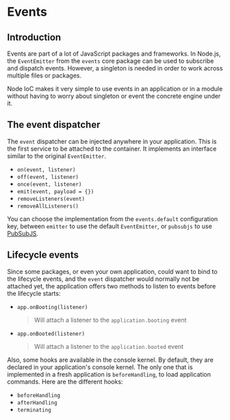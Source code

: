 # Events

## Introduction

Events are part of a lot of JavaScript packages and frameworks.
In Node.js, the `EventEmitter` from the `events` core package can be used to subscribe and dispatch events.
However, a singleton is needed in order to work across multiple files or packages.

Node IoC makes it very simple to use events in an application or in a module without having to worry about singleton or event the concrete engine under it.



## The event dispatcher

The `event` dispatcher can be injected anywhere in your application.
This is the first service to be attached to the container.
It implements an interface similar to the original `EventEmitter`.

 - `on(event, listener)`
 - `off(event, listener)`
 - `once(event, listener)`
 - `emit(event, payload = {})`
 - `removeListeners(event)`
 - `removeAllListeners()`

You can choose the implementation from the `events.default` configuration key, between `emitter` to use the default `EventEmitter`, or `pubsubjs` to use [PubSubJS](https://github.com/mroderick/PubSubJS).



## Lifecycle events

Since some packages, or even your own application, could want to bind to the lifecycle events, and the `event` dispatcher would normally not be attached yet, the application offers two methods to listen to events before the lifecycle starts:

 - `app.onBooting(listener)`
    > Will attach a listener to the `application.booting` event


 - `app.onBooted(listener)`
    > Will attach a listener to the `application.booted` event

Also, some hooks are available in the console kernel.
By default, they are declared in your application's console kernel.
The only one that is implemented in a fresh application is `beforeHandling`, to load application commands.
Here are the different hooks: 

 - `beforeHandling`
 - `afterHandling`
 - `terminating`
